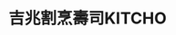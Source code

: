 ---
title: "吉兆割烹壽司KITCHO"
description: "吉兆割烹壽司KITCHO"
layout: shop
keywords:
  - 美食競賽
  - 台灣美食
  - 美食精選
datePublished: "2025-06-30"
dateModified: "2025-07-07"
city: "台北市"
district: "大安區"
address: "台北市大安區忠孝東路四段181巷48號1樓"
phone: "0227711020"
geo: "25.04431069844616, 121.55074817379997"
google_map: "https://maps.app.goo.gl/iVWj6Zt7emCz7MmbA"
footinder: "https://footinder.com.tw/%e5%8f%b0%e5%8c%97%e5%b8%82%e5%a4%a7%e5%ae%89%e5%8d%80/36465/"
official: "https://www.facebook.com/profile.php?id=100071565049573"
award:
  - name: "500盤"
    year: "2024"
    entries:
      - dishes:
          - "烤鰻魚"
          - "松露白子蒸蛋"

---